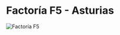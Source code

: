 # Factoría F5 - Asturias

![Factoría F5](https://d1kvlp4er3agpe.cloudfront.net/resources/images/groups/7/5/6/9/1/0gyvqehenj.png)

